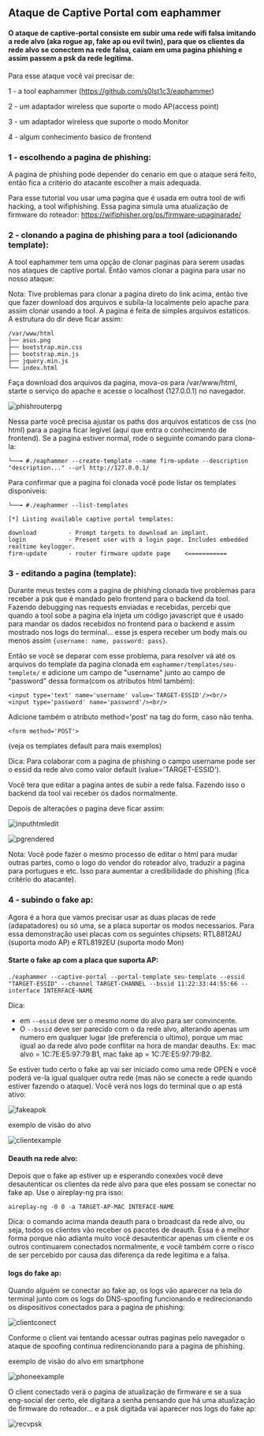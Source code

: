 ## Ataque de Captive Portal com eaphammer

#### O ataque de captive-portal consiste em subir uma rede wifi falsa imitando a rede alvo (aka rogue ap, fake ap ou evil twin), para que os clientes da rede alvo se conectem na rede falsa, caiam em uma pagina phishing e assim passem a psk da rede legítima.

Para esse ataque você vai precisar de:

1 - a tool eaphammer (https://github.com/s0lst1c3/eaphammer)

2 - um adaptador wireless que suporte o modo AP(access point)

3 - um adaptador wireless que suporte o modo Monitor

4 - algum conhecimento basico de frontend


### 1 - escolhendo a pagina de phishing:

A pagina de phishing pode depender do cenario em que o ataque será feito, então fica a critério do atacante escolher a mais adequada.

Para esse tutorial vou usar uma pagina que é usada em outra tool de wifi hacking, a tool wifiphishing. Essa pagina simula uma atualização de firmware do roteador: https://wifiphisher.org/ps/firmware-upaginarade/


### 2 - clonando a pagina de phishing para a tool (adicionando template):

A tool eaphammer tem uma opção de clonar paginas para serem usadas nos ataques de captive portal. Então vamos clonar a pagina para usar no nosso ataque:

Nota: Tive problemas para clonar a pagina direto do link acima, então tive que fazer download dos arquivos e subila-la localmente pelo apache para assim clonar usando a tool. A pagina é feita de simples arquivos estaticos. A estrutura do dir deve ficar assim: 

```
/var/www/html
├── asus.png
├── bootstrap.min.css
├── bootstrap.min.js
├── jquery.min.js
└── index.html
```

Faça download dos arquivos da pagina, mova-os para /var/www/html, starte o serviço do apache e acesse o localhost (127.0.0.1) no navegador.

![phishrouterpg](https://github.com/geleiaa/wirelesssss/blob/main/images/pihishrouterpg.png)

Nessa parte você precisa ajustar os paths dos arquivos estaticos de css (no html) para a pagina ficar legivel (aqui que entra o conhecimento de frontend). Se a pagina estiver normal, rode o seguinte comando para clona-la:

```
└──╼ #./eaphammer --create-template --name firm-update --description "description..." --url http://127.0.0.1/
```

Para confirmar que a pagina foi clonada você pode listar os templates disponiveis:

```
└──╼ #./eaphammer --list-templates

[*] Listing available captive portal templates:

download         - Prompt targets to download an implant.
login            - Present user with a login page. Includes embedded realtime keylogger.
firm-update      - router firmware update page    <===========
```


### 3 - editando a pagina (template):

Durante meus testes com a pagina de phishing clonada tive problemas para receber a psk que é mandado pelo frontend para o backend da tool. Fazendo debugging nas requests enviadas e recebidas, percebi que quando a tool sobe a pagina ela injeta um código javascript que é usado para mandar os dados recebidos no frontend para o backend e assim mostrado nos logs do terminal... esse js espera receber um body mais ou menos assim ```{username: name, password: pass}```.

Então se você se deparar com esse problema, para resolver vá até os arquivos do template da pagina clonada em ```eaphammer/templates/seu-templete/``` e adicione um campo de "username" junto ao campo de "password" dessa forma(com os atributos html também):

``` 
<input type='text' name='username' value='TARGET-ESSID'/><br/>
<input type='password' name='password'/><br/>
```
Adicione também o atributo method='post' na tag do form, caso não tenha.

```
<form method='POST'>
```

(veja os templates default para mais exemplos)

Dica: Para colaborar com a pagina de phishing o campo username pode ser o essid da rede alvo como valor default (value='TARGET-ESSID'). 

Você tera que editar a pagina antes de subir a rede falsa. Fazendo isso o backend da tool vai receber os dados normalmente.

Depois de alterações o pagina deve ficar assim:

![inputhtmledit](https://github.com/geleiaa/wirelesssss/blob/main/images/inputhtmledit.png)

![pgrendered](https://github.com/geleiaa/wirelesssss/blob/main/images/pgrendered.png)

Nota: Você pode fazer o mesmo processo de editar o html para mudar outras partes, como o logo do vendor do roteador alvo, traduzir a pagina para portugues e etc. Isso para aumentar a credibilidade do phishing (fica critério do atacante).


### 4 - subindo o fake ap:

Agora é a hora que vamos precisar usar as duas placas de rede (adapatadores) ou só uma, se a placa suportar os modos necessarios. Para essa demonstração usei placas com os seguintes chipsets: RTL8812AU (suporta modo AP) e RTL8192EU (suporta modo Mon)


#### Starte o fake ap com a placa que suporta AP:

```
./eaphammer --captive-portal --portal-template seu-template --essid "TARGET-ESSID" --channel TARGET-CHANNEL --bssid 11:22:33:44:55:66 --interface INTERFACE-NAME
```

Dica: 
- em ```--essid``` deve ser o mesmo nome do alvo para ser convincente. 
- O ```--bssid``` deve ser parecido com o da rede alvo, alterando apenas um numero em qualquer lugar (de preferencia o ultimo), porque um mac igual ao da rede alvo pode conflitar na hora de mandar deauths. Ex: mac alvo = 1C:7E:E5:97:79:B1, mac fake ap = 1C:7E:E5:97:79:B2.

Se estiver tudo certo o fake ap vai ser iniciado como uma rede OPEN e você poderá ve-la igual qualquer outra rede (mas não se conecte a rede quando estiver fazendo o ataque). Você verá nos logs do terminal que o ap está ativo:

![fakeapok](https://github.com/geleiaa/wirelesssss/blob/main/images/fakeapok.png)

exemplo de visão do alvo

![clientexample](https://github.com/geleiaa/wirelesssss/blob/main/images/clientexample.png)

#### Deauth na rede alvo:

Depois que o fake ap estiver up e esperando conexões você deve desautenticar os clientes da rede alvo para que eles possam se conectar no fake ap. Use o aireplay-ng pra isso:

```
aireplay-ng -0 0 -a TARGET-AP-MAC INTEFACE-NAME
```

Dica: o comando acima manda deauth para o broadcast da rede alvo, ou seja, todos os clientes vão receber os pacotes de deauth. Essa é a melhor forma porque não adianta muito você desautenticar apenas um cliente e os outros continuarem conectados normalmente, e você também corre o risco de ser percebido por causa das diferença da rede legitima e a falsa.


#### logs do fake ap:

Quando alguém se conectar ao fake ap, os logs vão aparecer na tela do terminal junto com os logs do DNS-spoofing funcionando e redirecionando os dispositivos conectados para a pagina de phishing:

![clientconect](https://github.com/geleiaa/wirelesssss/blob/main/images/clientconect.png)

Conforme o client vai tentando acessar outras paginas pelo navegador o ataque de spoofing continua redirencionando para a pagina de phishing.


exemplo de visão do alvo em smartphone

![phoneexample](https://github.com/geleiaa/wirelesssss/blob/main/images/phoneexample.png)

O client conectado verá o pagina de atualização de firmware e se a sua eng-social der certo, ele digitara a senha pensando que há uma atualização de firmware do roteador... e a psk digitada vai aparecer nos logs do fake ap:

![recvpsk](https://github.com/geleiaa/wirelesssss/blob/main/images/recvpsk.png)


